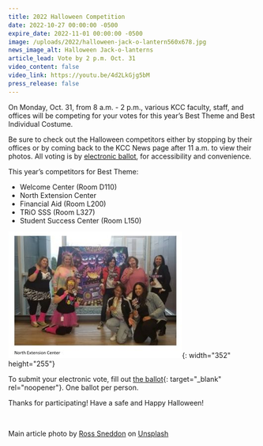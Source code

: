```yaml
---
title: 2022 Halloween Competition
date: 2022-10-27 00:00:00 -0500
expire_date: 2022-11-01 00:00:00 -0500
image: /uploads/2022/halloween-jack-o-lantern560x678.jpg
news_image_alt: Halloween Jack-o-lanterns
article_lead: Vote by 2 p.m. Oct. 31
video_content: false
video_link: https://youtu.be/4d2LkGjg5bM
press_release: false
---
```

On Monday, Oct. 31, from 8 a.m. - 2 p.m., various KCC faculty, staff, and offices will be competing for your votes for this year’s Best Theme and Best Individual Costume.

Be sure to check out the Halloween competitors either by stopping by their offices or by coming back to the KCC News page after 11 a.m. to view their photos. All voting is by [electronic ballot](https://docs.google.com/forms/d/e/1FAIpQLScG00KIEJYos-oEXlLMGrAGj_h39dIlHt_rzeGLNOpfGSE7Yw/viewform?usp=sf_link), for accessibility and convenience.

This year’s competitors for Best Theme:

* Welcome Center (Room D110)
* North Extension Center
* Financial Aid (Room L200)
* TRiO SSS (Room L327)
* Student Success Center (Room L150)

![](/uploads/2022/halloween-2022-nec-250tall.jpg){: width="352" height="255"}

To submit your electronic vote, fill out [the ballot](https://docs.google.com/forms/d/e/1FAIpQLScG00KIEJYos-oEXlLMGrAGj_h39dIlHt_rzeGLNOpfGSE7Yw/viewform?usp=sf_link){: target="_blank" rel="noopener"}. One ballot per person.

Thanks for participating\! Have a safe and Happy Halloween\!

&nbsp;

Main article photo by [Ross Sneddon](https://unsplash.com/@rosssneddon?utm_source=unsplash&amp;utm_medium=referral&amp;utm_content=creditCopyText) on [Unsplash](https://unsplash.com/s/photos/halloween-background?utm_source=unsplash&amp;utm_medium=referral&amp;utm_content=creditCopyText)